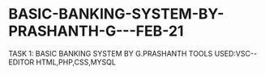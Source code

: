 # BASIC-BANKING-SYSTEM-BY-PRASHANTH-G---FEB-21
TASK 1: BASIC BANKING SYSTEM
BY G.PRASHANTH
TOOLS USED:VSC--EDITOR
HTML,PHP,CSS,MYSQL
